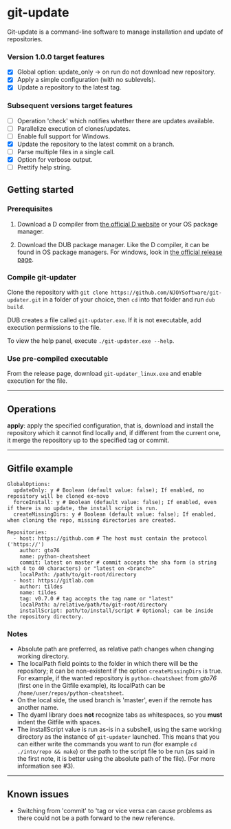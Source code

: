 # git-update
Git-update is a command-line software to manage installation and update of repositories.

### Version 1.0.0 target features
* [x] Global option: update_only -> on run do not download new repository.
* [x] Apply a simple configuration (with no sublevels).
* [x] Update a repository to the latest tag.

### Subsequent versions target features
* [ ] Operation 'check' which notifies whether there are updates available.
* [ ] Parallelize execution of clones/updates.
* [ ] Enable full support for Windows.
* [x] Update the repository to the latest commit on a branch.
* [ ] Parse multiple files in a single call.
* [x] Option for verbose output.
* [ ] Prettify help string.

## Getting started
### Prerequisites
1. Download a D compiler from [the official D website](https://dlang.org/download.html) or your OS package manager.

1. Download the DUB package manager. Like the D compiler, it can be found in OS package managers. For windows, look in [the official release page](https://github.com/dlang/dub/releases).

### Compile git-updater
Clone the repository with `git clone https://github.com/NJOYSoftware/git-updater.git` in a folder of your choice, then `cd` into that folder and run `dub build`.

DUB creates a file called `git-updater.exe`. If it is not executable, add execution permissions to the file.

To view the help panel, execute `./git-updater.exe --help`.

### Use pre-compiled executable
From the release page, download `git-updater_linux.exe` and enable execution for the file.

----

## Operations
**apply**: apply the specified configuration, that is, download and install the repository which it cannot find locally and, if different from the current one, it merge the repository up to the specified tag or commit.

----


## Gitfile example
```
GlobalOptions:
  updateOnly: y # Boolean (default value: false); If enabled, no repository will be cloned ex-novo
  forceInstall: y # Boolean (default value: false); If enabled, even if there is no update, the install script is run.
  createMissingDirs: y # Boolean (default value: false); If enabled, when cloning the repo, missing directories are created.

Repositories:
  - host: https://github.com # The host must contain the protocol ('https://')
    author: gto76
    name: python-cheatsheet
    commit: latest on master # commit accepts the sha form (a string with 4 to 40 characters) or "latest on <branch>"
    localPath: /path/to/git-root/directory 
  - host: https://gitlab.com
    author: tildes
    name: tildes
    tag: v0.7.0 # tag accepts the tag name or "latest"
    localPath: a/relative/path/to/git-root/directory
    installScript: path/to/install/script # Optional; can be inside the repository directory.
```

### Notes

* Absolute path are preferred, as relative path changes when changing working directory.
* The localPath field points to the folder in which there will be the repository; it can be non-existent if the option `createMissingDirs` is true. For example, if the wanted repository is `python-cheatsheet` from *gto76* (first one in the Gitfile example), its localPath can be `/home/user/repos/python-cheatsheet`.
* On the local side, the used branch is 'master', even if the remote has another name.
* The dyaml library does **not** recognize tabs as whitespaces, so you **must** indent the Gitfile with spaces.
* The installScript value is run as-is in a subshell, using the same working directory as the instance of `git-updater` launched. This means that you can either write the commands you want to run (for example `cd ./into/repo && make`) or the path to the script file to be run (as said in the first note, it is better using the absolute path of the file). (For more information see #3).

----

## Known issues
* Switching from 'commit' to 'tag or vice versa can cause problems as there could not be a path forward to the new reference.